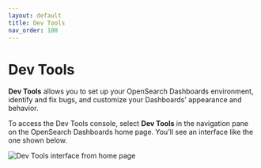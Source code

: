 ```yaml
---
layout: default
title: Dev Tools
nav_order: 100
---
```


# Dev Tools

**Dev Tools** allows you to set up your OpenSearch Dashboards environment, identify and fix bugs, and customize your Dashboards' appearance and behavior. 

To access the Dev Tools console, select **Dev Tools** in the navigation pane on the OpenSearch Dashboards home page. You'll see an interface like the one shown below.

<img src="{{site.url}}{{site.baseurl}}/images/dashboards/dev-tools-console.png" alt="Dev Tools interface from home page">
